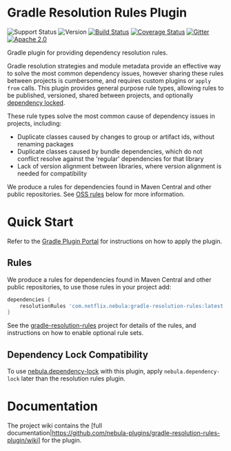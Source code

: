 # Gradle Resolution Rules Plugin

![Support Status](https://img.shields.io/badge/nebula-supported-brightgreen.svg)
![Version](https://img.shields.io/maven-central/v/com.netflix.nebula/gradle-resolution-rules-plugin.svg)
[![Build Status](https://travis-ci.org/nebula-plugins/gradle-resolution-rules-plugin.svg?branch=master)](https://travis-ci.org/nebula-plugins/gradle-resolution-rules-plugin)
[![Coverage Status](https://coveralls.io/repos/nebula-plugins/gradle-resolution-rules-plugin/badge.svg?branch=master&service=github)](https://coveralls.io/github/nebula-plugins/gradle-resolution-rules-plugin?branch=master)
[![Gitter](https://badges.gitter.im/Join%20Chat.svg)](https://gitter.im/nebula-plugins/gradle-resolution-rules-plugin?utm_source=badgeutm_medium=badgeutm_campaign=pr-badge)
[![Apache 2.0](https://img.shields.io/github/license/nebula-plugins/gradle-resolution-rules-plugin.svg)](http://www.apache.org/licenses/LICENSE-2.0)

Gradle plugin for providing dependency resolution rules.

Gradle resolution strategies and module metadata provide an effective way to solve the most common dependency issues, however sharing these rules between projects is cumbersome, and requires custom plugins or `apply from` calls. This plugin provides general purpose rule types, allowing rules to be published, versioned, shared between projects, and optionally [dependency locked](https://github.com/nebula-plugins/gradle-dependency-lock-plugin).

These rule types solve the most common cause of dependency issues in projects, including:

- Duplicate classes caused by changes to group or artifact ids, without renaming packages
- Duplicate classes caused by bundle dependencies, which do not conflict resolve against the 'regular' dependencies for that library
- Lack of version alignment between libraries, where version alignment is needed for compatibility

We produce a rules for dependencies found in Maven Central and other public repositories. See [OSS rules](#oss-rules) below for more information.

# Quick Start

Refer to the [Gradle Plugin Portal](https://plugins.gradle.org/plugin/nebula.resolution-rules) for instructions on how to apply the plugin.

## Rules

We produce a rules for dependencies found in Maven Central and other public repositories, to use those rules in your project add:

```groovy
dependencies {
    resolutionRules 'com.netflix.nebula:gradle-resolution-rules:latest.release'
}
```

See the [gradle-resolution-rules](https://github.com/nebula-plugins/gradle-resolution-rules) project for details of the rules, and instructions on how to enable optional rule sets.

## Dependency Lock Compatibility

To use [nebula.dependency-lock](https://github.com/nebula-plugins/gradle-dependency-lock-plugin) with this plugin, apply `nebula.dependency-lock` later than the resolution rules plugin.

# Documentation

The project wiki contains the [full documentation|https://github.com/nebula-plugins/gradle-resolution-rules-plugin/wiki] for the plugin.

